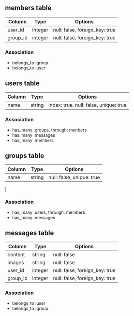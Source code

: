 ## members table

|Column|Type|Options|
|------|----|-------|
|user_id|integer|null: false, foreign_key: true|
|group_id|integer|null: false, foreign_key: true|

### Association

- belongs_to :group
- belongs_to :user


## users table

|Column|Type|Options|
|------|----|-------|
|name|string|index: true, null: false, unique: true|

### Association

- has_many :groups, through: menbers
- has_many :messages
- has_many :members


## groups table

|Column|Type|Options|
|------|----|-------|
|name|string|null: false, unipue: true|
|

### Association

- has_many :users, through: members
- has_many :messages


## messages table

|Column|Type|Options|
|------|----|-------|
|content|string|null: false|
|images|string|null: false|
|user_id|integer|null: false, foreign_key: true|
|group_id|integer|null: false, foreign_key: true|

### Association

- belongs_to :user
- belongs_to :group
